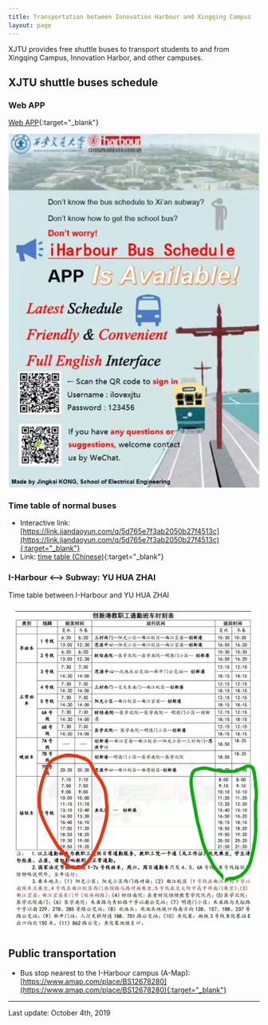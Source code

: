 ```yaml
---
title: Transportation between Innovation Harbour and Xingqing Campus
layout: page
---
```


XJTU provides free shuttle buses to transport students to and from Xingqing Campus, Innovation Harbor, and other campuses. 

## XJTU shuttle buses schedule

### Web APP
[Web APP](https://www.jiandaoyun.com/wangluopingtai){:target="_blank"}

![Web app poster](/assets/img/shuttle/web-app-poster.jpeg)

### Time table of normal buses

- Interactive link: [https://link.jiandaoyun.com/q/5d765e7f3ab2050b27f4513c](https://link.jiandaoyun.com/q/5d765e7f3ab2050b27f4513c){:target="_blank"}
- Link: [time table (Chinese)](https://mp.weixin.qq.com/s/8knxHYYAbhgRUPUT9vPIvw){:target="_blank"}

### I-Harbour <--> Subway: YU HUA ZHAI

Time table between I-Harbour and YU HUA ZHAI

![Time table between I-Harbour and YU HUA ZHAI](/assets/img/shuttle/ih-yu_hua_zhai.jpeg)

## Public transportation
- Bus stop nearest to the I-Harbour campus (A-Map): [https://www.amap.com/place/BS12678280](https://www.amap.com/place/BS12678280){:target="_blank"}

---

Last update: October 4th, 2019